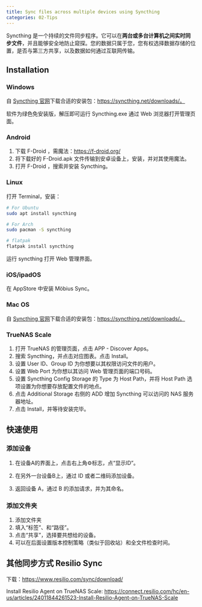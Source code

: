 ```yaml
---
title: Sync files across multiple devices using Syncthing
categories: 02-Tips
---
```


Syncthing 是一个持续的文件同步程序。它可以在**两台或多台计算机之间实时同步文件**，并且能够安全地防止窥探。您的数据只属于您，您有权选择数据存储的位置，是否与第三方共享，以及数据如何通过互联网传输。

## Installation

### Windows

自 [Syncthing 官网](https://syncthing.net/)下载合适的安装包：https://syncthing.net/downloads/。

软件为绿色免安装版，解压即可运行 Syncthing.exe 通过 Web 浏览器打开管理页面。

### Android

1. 下载 F-Droid ，需魔法：https://f-droid.org/
2. 将下载好的 F-Droid.apk 文件传输到安卓设备上，安装，并对其使用魔法。
3. 打开 F-Droid ，搜索并安装 Syncthing。

### Linux

打开 Terminal，安装：
```bash
# For Ubuntu
sudo apt install syncthing

# For Arch
sudo pacman -S syncthing

# flatpak
flatpak install syncthing
```
运行 syncthing 打开 Web 管理界面。

### iOS/ipadOS

在 AppStore 中安装 Möbius Sync。

### Mac OS

自 [Syncthing 官网](https://syncthing.net/)下载合适的安装包：https://syncthing.net/downloads/。

### TrueNAS Scale

1. 打开 TrueNAS 的管理页面，点击 APP - Discover Apps。
2. 搜索 Syncthing，并点击对应图表。点击 Install。
3. 设置 User ID、Group ID 为你想要以其权限访问文件的用户。
4. 设置 Web Port 为你想以其访问 Web 管理页面的端口号码。
5. 设置 Syncthing Config Storage 的 Type 为 Host Path，并将 Host Path 选项设置为你想要存放配置文件的地点。
6. 点击 Additional Storage 右侧的 ADD 增加 Syncthing 可以访问的 NAS 服务器地址。
7. 点击 Install，并等待安装完毕。

## 快速使用

### 添加设备

1. 在设备A的界面上，点击右上角⚙标志，点“显示ID”。

2. 在另外一台设备B上，通过 ID 或者二维码添加设备。

3. 返回设备 A，通过 B 的添加请求，并为其命名。

### 添加文件夹

1. 添加文件夹
2. 填入“标签”、和“路径”。
3. 点击“共享”，选择要共想给的设备。
4. 可以在后面设置版本控制策略（类似于回收站）和全文件检查时间。


## 其他同步方式 Resilio Sync

下载：https://www.resilio.com/sync/download/

Install Resilio Agent on TrueNAS Scale: https://connect.resilio.com/hc/en-us/articles/24011844261523-Install-Resilio-Agent-on-TrueNAS-Scale